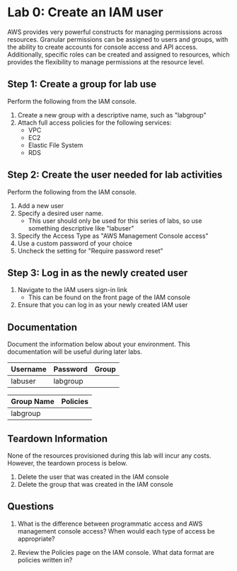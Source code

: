 # Lab 0: Create an IAM user

AWS provides very powerful constructs for managing permissions across resources. Granular permissions can be assigned to users and groups, with the ability to create accounts for console access and API access. Additionally, specific roles can be created and assigned to resources, which provides the flexibility to manage permissions at the resource level.

## Step 1: Create a group for lab use

Perform the following from the IAM console.

1. Create a new group with a descriptive name, such as "labgroup"
2. Attach full access policies for the following services:
    * VPC
    * EC2
    * Elastic File System
    * RDS

## Step 2: Create the user needed for lab activities

Perform the following from the IAM console.

1. Add a new user
2. Specify a desired user name.
    * This user should only be used for this series of labs, so use something descriptive like "labuser"
3. Specify the Access Type as "AWS Management Console access"
4. Use a custom password of your choice
5. Uncheck the setting for "Require password reset"

## Step 3: Log in as the newly created user

1. Navigate to the IAM users sign-in link
    * This can be found on the front page of the IAM console
2. Ensure that you can log in as your newly created IAM user

## Documentation

Document the information below about your environment. This documentation will be useful during later labs.

| Username | Password | Group |
| :------- | :------- | :---- |
| labuser  | labgroup |       |

| Group Name | Policies |
| :--------- | :------- |
| labgroup   |          |

## Teardown Information

None of the resources provisioned during this lab will incur any costs. However, the teardown process is below.

1. Delete the user that was created in the IAM console
2. Delete the group that was created in the IAM console

## Questions

1. What is the difference between programmatic access and AWS management console access? When would each type of access be appropriate?

2. Review the Policies page on the IAM console. What data format are policies written in?
